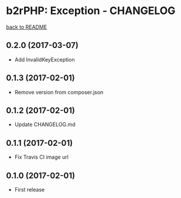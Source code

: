b2rPHP: Exception - CHANGELOG
=============================

[back to README](README.md)

0.2.0 (2017-03-07)
--------------------
- Add InvalidKeyException

0.1.3 (2017-02-01)
--------------------
- Remove version from composer.json

0.1.2 (2017-02-01)
--------------------
- Update CHANGELOG.md


0.1.1 (2017-02-01)
--------------------
- Fix Travis CI image url

0.1.0 (2017-02-01)
--------------------
- First release
